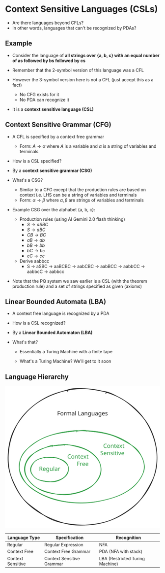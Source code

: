 # Context Sensitive Languages (CSLs)

- Are there languages beyond CFLs?
- In other words, languages that can't be recognized by PDAs?

## Example

- Consider the language of **all strings over {a, b, c} with an equal number of as followed by bs followed by cs**
- Remember that the 2-symbol version of this language was a CFL
- However the 3-symbol version here is not a CFL (just accept this as a fact)
  - No CFG exists for it
  - No PDA can recognize it

- It is a **context sensitive language (CSL)**

## Context Sensitive Grammar (CFG)

- A CFL is specified by a context free grammar

  - Form: $A \rightarrow \alpha$ where $A$ is a variable and $\alpha$ is a string of variables and terminals
- How is a CSL specified?
- By a **context sensitive grammar (CSG)**
- What's a CSG?
  - Similar to a CFG except that the production rules are based on context i.e. LHS can be a string of variables and terminals
  - Form: $\alpha \rightarrow \beta$ where $\alpha, \beta$ are strings of variables and terminals
- Example CSG over the alphabet {a, b, c}:

  - Production rules (using AI Gemini 2.0 flash thinking)
    - $S \rightarrow a S B C$
    - $S \rightarrow a B C$
    - $C B \rightarrow B C$
    - $a B \rightarrow ab$
    - $b B \rightarrow bb$
    - $b C \rightarrow bc$
    - $c C \rightarrow cc$
  - Derive aabbcc
    - S -> aSBC -> aaBCBC -> aabCBC -> aabBCC -> aabbCC -> aabbcC -> aabbcc
- Note that the PQ system we saw earlier is a CSL (with the theorem production rule) and a set of strings specified as given (axioms)

## Linear Bounded Automata (LBA)

- A context free language is recognized by a PDA

- How is a CSL recognized?

- By a **Linear Bounded Automaton (LBA)**

- What's that?

  - Essentially a Turing Machine with a finite tape

  - What's a Turing Machine? We'll get to it soon
  

## Language Hierarchy


![](../media/languages-venn-3.excalidraw.svg)

| Language Type     | Specification             | Recognition                     |
| ----------------- | ------------------------- | ------------------------------- |
| Regular           | Regular Expression        | NFA                             |
| Context Free      | Context Free Grammar      | PDA (NFA with stack)            |
| Context Sensitive | Context Sensitive Grammar | LBA (Restricted Turing Machine) |

